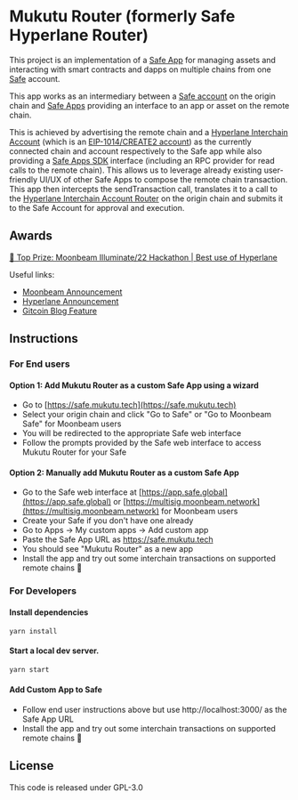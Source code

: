 # Mukutu Router (formerly Safe Hyperlane Router)

This project is an implementation of a [Safe App](https://help.gnosis-safe.io/en/articles/4022022-what-are-safe-apps) for managing assets and interacting with smart contracts and dapps on multiple chains from one [Safe](https://app.safe.global/) account.

This app works as an intermediary between a [Safe account](https://app.safe.global/) on the origin chain and [Safe Apps](https://help.gnosis-safe.io/en/articles/4022022-what-are-safe-apps) providing an interface to an app or asset on the remote chain.

This is achieved by advertising the remote chain and a [Hyperlane Interchain Account](https://docs.hyperlane.xyz/docs/developers/send) (which is an [EIP-1014/CREATE2 account](https://eips.ethereum.org/EIPS/eip-1014)) as the currently connected chain and account respectively to the Safe app while also providing a [Safe Apps SDK](https://github.com/safe-global/safe-apps-sdk) interface (including an RPC provider for read calls to the remote chain).
This allows us to leverage already existing user-friendly UI/UX of other Safe Apps to compose the remote chain transaction.
This app then intercepts the sendTransaction call, translates it to a call to the [Hyperlane Interchain Account Router](https://docs.hyperlane.xyz/docs/developers/send) on the origin chain and submits it to the Safe Account for approval and execution.


## Awards
[🥇 Top Prize: Moonbeam Illuminate/22 Hackathon | Best use of Hyperlane](https://twitter.com/MoonbeamNetwork/status/1610738659656962048)

Useful links:
 - [Moonbeam Announcement](https://twitter.com/MoonbeamNetwork/status/1610738659656962048)
 - [Hyperlane Announcement](https://twitter.com/Hyperlane_xyz/status/1610751624300871681)
 - [Gitcoin Blog Feature](https://go.gitcoin.co/blog/celebrating-the-best-in-cross-chain-from-moonbeams-illuminate-hack/22)


## Instructions

### For End users

#### Option 1: Add Mukutu Router as a custom Safe App using a wizard

- Go to [https://safe.mukutu.tech](https://safe.mukutu.tech)
- Select your origin chain and click "Go to Safe" or "Go to Moonbeam Safe" for Moonbeam users
- You will be redirected to the appropriate Safe web interface
- Follow the prompts provided by the Safe web interface to access Mukutu Router for your Safe


#### Option 2: Manually add Mukutu Router as a custom Safe App

- Go to the Safe web interface at [https://app.safe.global](https://app.safe.global) or [https://multisig.moonbeam.network](https://multisig.moonbeam.network) for Moonbeam users
- Create your Safe if you don't have one already
- Go to Apps -> My custom apps -> Add custom app
- Paste the Safe App URL as https://safe.mukutu.tech
- You should see "Mukutu Router" as a new app
- Install the app and try out some interchain transactions on supported remote chains 🎉


### For Developers

#### Install dependencies

```shell
yarn install
```

#### Start a local dev server.

```sh
yarn start
```

#### Add Custom App to Safe

- Follow end user instructions above but use http://localhost:3000/ as the Safe App URL
- Install the app and try out some interchain transactions on supported remote chains 🚀

## License
This code is released under GPL-3.0